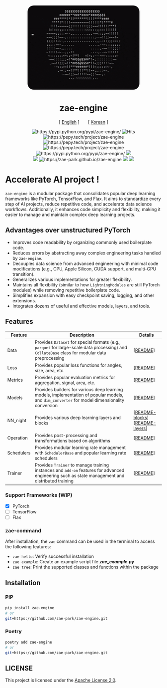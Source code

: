 <div align="center">

<p align="center">
  <img src="assets/img/spinning_ascii_donut.gif" style="border-radius: 20px">
  <br />
</p>

# zae-engine
[ <a href="./README.md">English</a> ]
<span style="display: inline-block; width: 20px;"></span>
[ <a href="./README-ko.md">Korean</a> ]
</div>

<p align="center">
    <img src="https://img.shields.io/pypi/v/zae-engine.svg" alt="https://pypi.python.org/pypi/zae-engine/">
    <img alt="Hits" src="https://hits.sh/github.com/zae-park/zae-engine.svg?view=today-total&extraCount=8&color=11cc18&unique=true"/>
    <img src="https://static.pepy.tech/badge/zae-engine" alt="https://pepy.tech/project/zae-engine">
    <img src="https://static.pepy.tech/badge/zae-engine/month" alt="https://pepy.tech/project/zae-engine">
    <img src="https://static.pepy.tech/badge/zae-engine/week" alt="https://pepy.tech/project/zae-engine">
    </br>
    <img src="https://img.shields.io/pypi/pyversions/zae-engine.svg" alt="https://pypi.python.org/pypi/zae-engine/">
    <img src="https://codecov.io/gh/zae-park/zae-engine/graph/badge.svg?token=4BENXZJHPF">
    </br>
    <img src="https://github.com/zae-park/zae-engine/actions/workflows/build_test.yml/badge.svg">
    <img src="https://github.com/zae-park/zae-engine/actions/workflows/document_deploy.yml/badge.svg" alt="https://zae-park.github.io/zae-engine">
    <img src="https://github.com/zae-park/zae-engine/actions/workflows/unittest_badge.yml/badge.svg">
    <img src="https://github.com/zae-park/zae-engine/actions/workflows/wandb_test.yml/badge.svg">
  <br />
</p>

# Accelerate AI project !

`zae-engine` is a modular package that consolidates popular deep learning frameworks like PyTorch, TensorFlow, and Flax.
It aims to standardize every step of AI projects, reduce repetitive code, and accelerate data science workflows.
Additionally, it enhances code simplicity and flexibility, making it easier to manage and maintain complex deep learning projects.

## Advantages over unstructured PyTorch
- Improves code readability by organizing commonly used boilerplate code.
- Reduces errors by abstracting away complex engineering tasks handled by `zae-engine`.
- Decouples data science from advanced engineering with minimal code modifications (e.g., CPU, Apple Silicon, CUDA support, and multi-GPU transition).
- Generalizes various implementations for greater flexibility.
- Maintains all flexibility (similar to how `LightningModules` are still PyTorch modules) while removing repetitive boilerplate code.
- Simplifies expansion with easy checkpoint saving, logging, and other extensions.
- Integrates dozens of useful and effective models, layers, and tools.

## Features

| Feature    | Description                                                                                                                                      | Details                                                                                                              |
|------------|--------------------------------------------------------------------------------------------------------------------------------------------------|----------------------------------------------------------------------------------------------------------------------|
| Data       | Provides `Dataset` for special formats (e.g., `parquet` for large-scale data processing) and `CollateBase` class for modular data preprocessing  | [[README](zae_engine/data/README_dataset.md)]                                                                        |
| Loss       | Provides popular loss functions for angles, size, area, etc.                                                                                     | [[README](zae_engine/loss/README_loss.md)]                                                                           |
| Metrics    | Provides popular evaluation metrics for aggregation, signal, area, etc.                                                                          | [[README](zae_engine/metrics/README_metrics.md)]                                                                     |
| Models     | Provides builders for various deep learning models, implementation of popular models, and `dim_converter` for model dimensionality conversion    | [[README](zae_engine/models/README_models.md)]                                                                       |
| NN_night   | Provides various deep learning layers and blocks                                                                                                 | [[README-blocks](zae_engine/nn_night/README_blocks.md)] <br> [[README-layers](zae_engine/nn_night/README_layers.md)] |
| Operation  | Provides post-processing and transformations based on algorithms                                                                                 | [[README](zae_engine/operation/README_operation.md)]                                                                 |
| Schedulers | Provides modular learning rate management with `SchedulerBase` and popular learning rate schedulers                                              | [[README](zae_engine/schedulers/README_schedulers.md)]                                                               |
| Trainer    | Provides `Trainer` to manage training instances and `add-on` features for advanced engineering such as state management and distributed training | [[README](zae_engine/trainer/README_trainer.md)]                                                                     |

### Support Frameworks (WIP)
- [x] PyTorch
- [ ] TensorFlow
- [ ] Flax

### zae-command
After installation, the `zae` command can be used in the terminal to access the following features:
- `zae hello`: Verify successful installation
- `zae example`: Create an example script file ***zae_example.py***
- `zae tree`: Print the supported classes and functions within the package

## Installation

### PIP
```bash
pip install zae-engine
# or
git+https://github.com/zae-park/zae-engine.git
```

### Poetry
```bash
poetry add zae-engine
# or
git+https://github.com/zae-park/zae-engine.git
```

## LICENSE
This project is licensed under the [Apache License 2.0](./LICENSE).

